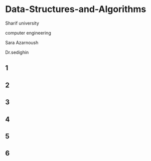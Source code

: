 # Data-Structures-and-Algorithms

Sharif university

computer engineering

Sara Azarnoush 

Dr.sedighin

## 1

## 2

## 3

## 4

## 5

## 6